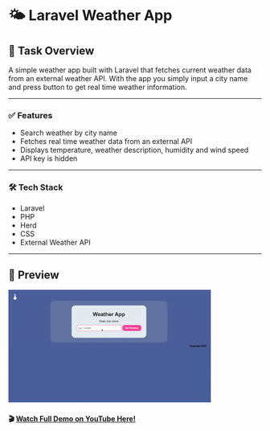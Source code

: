 # 🌤️ Laravel Weather App
## 📘 Task Overview
A simple weather app built with Laravel that fetches current weather data from an external weather API. With the app you simply input a city name and press button to get real time weather information.

___

### ✅ Features
* Search weather by city name
* Fetches real time weather data from an external API
* Displays temperature, weather description, humidity and wind speed
* API key is hidden

___

### 🛠️ Tech Stack
* Laravel
* PHP
* Herd
* CSS 
* External Weather API 

---

## 🚀 Preview

<img 
  src="gifWeatherApp.gif" 
  width="80%" 
/>

 #### 🎬 [Watch Full Demo on YouTube Here!](https://youtu.be/mGgRkXncgJc)
